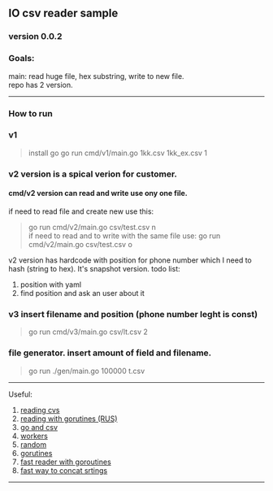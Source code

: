 ## IO csv reader sample
### version 0.0.2

### Goals:  
main:
read huge file, hex substring, write to new file.  
repo has 2 version.

----------------------------------------------------------------
### How to run

### v1
> install go
> go run cmd/v1/main.go 1kk.csv 1kk_ex.csv 1

### v2 version is a spical verion for customer.
#### cmd/v2 version can read and write use ony one file.  
if need to read file and create new use this:
> go run cmd/v2/main.go csv/test.csv n  
if need to read and to write with the same file use: 
> go run cmd/v2/main.go csv/test.csv o  

v2 version has hardcode with position for phone number which I need to hash (string to hex). It's snapshot version. 
todo list:  
1) position with yaml 
2) find position and ask an user about it

### v3 insert filename and position (phone number leght is const)
> go run cmd/v3/main.go csv/lt.csv 2

### file generator. insert amount of field and filename.
>  go run ./gen/main.go 100000 t.csv
----------------------------------------------------------------

Useful:
1. [reading cvs](https://ankurraina.medium.com/reading-a-simple-csv-in-go-36d7a269cecd)
2. [reading with gorutines (RUS)](https://golangify.com/writing-file-multiple-goroutines)
3. [go and csv](https://zetcode.com/golang/csv/)
4. [workers](https://goinbigdata.com/golang-wait-for-all-goroutines-to-finish/) 
5. [random](https://gobyexample.com/random-numbers)   
6. [gorutines](https://www.golangprograms.com/goroutines.html)
7. [fast reader with goroutines](https://medium.com/swlh/processing-16gb-file-in-seconds-go-lang-3982c235dfa2)
8. [fast way to concat srtings](https://yourbasic.org/golang/build-append-concatenate-strings-efficiently/)
----------------------------------------------------------------
